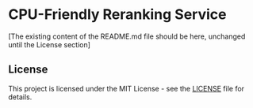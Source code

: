 # CPU-Friendly Reranking Service

[The existing content of the README.md file should be here, unchanged until the License section]

## License

This project is licensed under the MIT License - see the [LICENSE](LICENSE) file for details.
